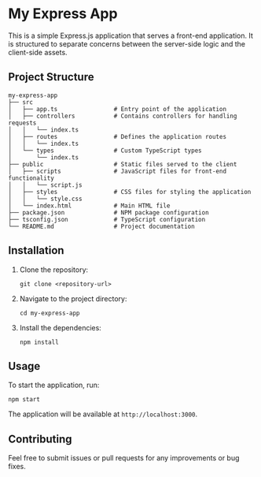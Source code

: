 # My Express App

This is a simple Express.js application that serves a front-end application. It is structured to separate concerns between the server-side logic and the client-side assets.

## Project Structure

```
my-express-app
├── src
│   ├── app.ts                # Entry point of the application
│   ├── controllers           # Contains controllers for handling requests
│   │   └── index.ts
│   ├── routes                # Defines the application routes
│   │   └── index.ts
│   └── types                 # Custom TypeScript types
│       └── index.ts
├── public                    # Static files served to the client
│   ├── scripts               # JavaScript files for front-end functionality
│   │   └── script.js
│   ├── styles                # CSS files for styling the application
│   │   └── style.css
│   └── index.html            # Main HTML file
├── package.json              # NPM package configuration
├── tsconfig.json             # TypeScript configuration
└── README.md                 # Project documentation
```

## Installation

1. Clone the repository:
   ```
   git clone <repository-url>
   ```

2. Navigate to the project directory:
   ```
   cd my-express-app
   ```

3. Install the dependencies:
   ```
   npm install
   ```

## Usage

To start the application, run:
```
npm start
```

The application will be available at `http://localhost:3000`.

## Contributing

Feel free to submit issues or pull requests for any improvements or bug fixes.